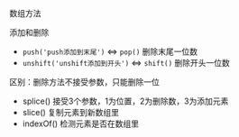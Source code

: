 数组方法

添加和删除

- `push('push添加到末尾')`      <=>  `pop()`    删除末尾一位数
- `unshift('unshift添加到开头')` <=>  `shift()`  删除开头一位数

区别：删除方法不接受参数，只能删除一位

- splice() 接受3个参数，1为位置，2为删除数，3为添加元素
- slice() 复制元素到新数组里
- indexOf() 检测元素是否在数组里